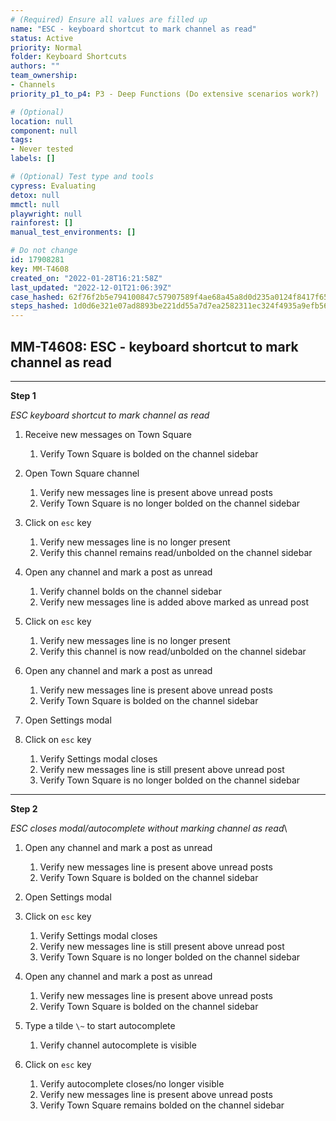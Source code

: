 ```yaml
---
# (Required) Ensure all values are filled up
name: "ESC - keyboard shortcut to mark channel as read"
status: Active
priority: Normal
folder: Keyboard Shortcuts
authors: ""
team_ownership: 
- Channels
priority_p1_to_p4: P3 - Deep Functions (Do extensive scenarios work?)

# (Optional)
location: null
component: null
tags: 
- Never tested
labels: []

# (Optional) Test type and tools
cypress: Evaluating
detox: null
mmctl: null
playwright: null
rainforest: []
manual_test_environments: []

# Do not change
id: 17908281
key: MM-T4608
created_on: "2022-01-28T16:21:58Z"
last_updated: "2022-12-01T21:06:39Z"
case_hashed: 62f76f2b5e794100847c57907589f4ae68a45a8d0d235a0124f8417f656841c99934341242b2bd704f89013c09a45f29
steps_hashed: 1d0d6e321e07ad8893be221dd55a7d7ea2582311ec324f4935a9efb567a5545d8b8b32e6f9dced23948500eb2485735a
---
```


<!-- (Auto-generated) Based on frontmatter's "key" and "name" -->

## MM-T4608: ESC - keyboard shortcut to mark channel as read

---

**Step 1**

_ESC keyboard shortcut to mark channel as read_

1. Receive new messages on Town Square

   1. Verify Town Square is bolded on the channel sidebar

2. Open Town Square channel

   1. Verify new messages line is present above unread posts
   2. Verify Town Square is no longer bolded on the channel sidebar

3. Click on `esc` key

   1. Verify new messages line is no longer present
   2. Verify this channel remains read/unbolded on the channel sidebar

4. Open any channel and mark a post as unread

   1. Verify channel bolds on the channel sidebar
   2. Verify new messages line is added above marked as unread post

5. Click on `esc` key

   1. Verify new messages line is no longer present
   2. Verify this channel is now read/unbolded on the channel sidebar

6. Open any channel and mark a post as unread

   1. Verify new messages line is present above unread posts
   2. Verify Town Square is bolded on the channel sidebar

7. Open Settings modal

8. Click on `esc` key

   1. Verify Settings modal closes
   2. Verify new messages line is still present above unread post
   3. Verify Town Square is no longer bolded on the channel sidebar

---

**Step 2**

_ESC closes modal/autocomplete without marking channel as read_\\

1. Open any channel and mark a post as unread

   1. Verify new messages line is present above unread posts
   2. Verify Town Square is bolded on the channel sidebar

2. Open Settings modal

3. Click on `esc` key

   1. Verify Settings modal closes
   2. Verify new messages line is still present above unread post
   3. Verify Town Square is no longer bolded on the channel sidebar

4. Open any channel and mark a post as unread

   1. Verify new messages line is present above unread posts
   2. Verify Town Square is bolded on the channel sidebar

5. Type a tilde `\~` to start autocomplete

   1. Verify channel autocomplete is visible

6. Click on `esc` key

   1. Verify autocomplete closes/no longer visible
   2. Verify new messages line is present above unread posts
   3. Verify Town Square remains bolded on the channel sidebar
